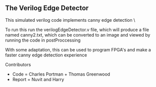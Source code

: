 ## The Verilog Edge Detector

This simulated verilog code implements canny edge detection \

To run this run the verilogEdgeDetector.v file, which will produce a file named canny2.txt, which can be converted to an image and viewed by running the code in postProccessing

With some adaptation, this can be used to program FPGA's and make a faster canny edge detection experience

Contributors
* Code = Charles Portman + Thomas Greenwood
* Report = Nuvit and Harry

